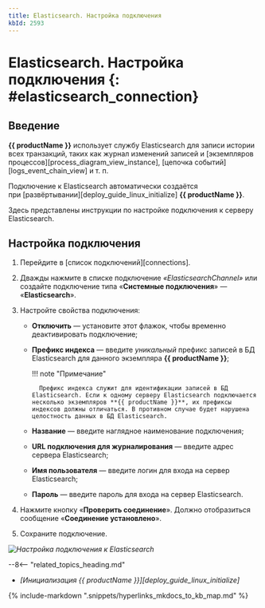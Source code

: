 ```yaml
---
title: Elasticsearch. Настройка подключения
kbId: 2593
---
```


# Elasticsearch. Настройка подключения {: #elasticsearch_connection}

## Введение

**{{ productName }}** использует службу Elasticsearch для записи истории всех транзакций, таких как журнал изменений записей и [экземпляров процессов][process_diagram_view_instance], [цепочка событий][logs_event_chain_view] и т. п.

Подключение к Elasticsearch автоматически создаётся при [развёртывании][deploy_guide_linux_initialize] **{{ productName }}**.

Здесь представлены инструкции по настройке подключения к серверу Elasticsearch.

## Настройка подключения

1. Перейдите в [список подключений][connections].
2. Дважды нажмите в списке подключение _«ElasticsearchChannel»_ или создайте подключение типа «**Системные подключения**» — «**Elasticsearch**».
3. Настройте свойства подключения:

    - **Отключить** — установите этот флажок, чтобы временно деактивировать подключение;
    - **Префикс индекса** — введите _уникальный_ префикс записей в БД Elasticsearch для данного экземпляра **{{ productName }}**;

        !!! note "Примечание"

            Префикс индекса служит для идентификации записей в БД Elasticsearch. Если к одному серверу Elasticsearch подключается несколько экземпляров **{{ productName }}**, их префиксы индексов должны отличаться. В противном случае будет нарушена целостность данных в БД Elasticsearch.

    - **Название** — введите наглядное наименование подключения;
    - **URL подключения для журналирования** — введите адрес сервера Elasticsearch;
    - **Имя пользователя** — введите логин для входа на сервер Elasticsearch;
    - **Пароль** — введите пароль для входа на сервер Elasticsearch.

4. Нажмите кнопку «**Проверить соединение**». Должно отобразиться сообщение «**Соединение установлено**».
5. Сохраните подключение.

_![Настройка подключения к Elasticsearch](elasticsearch_connection_settings.png)_

<div class="relatedTopics">

--8<-- "related_topics_heading.md"

- *[Инициализация {{ productName }}][deploy_guide_linux_initialize]*

</div>

{% include-markdown ".snippets/hyperlinks_mkdocs_to_kb_map.md" %}
